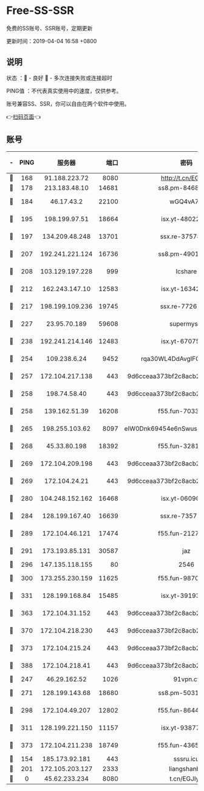 # Free-SS-SSR

免费的SS账号、SSR账号，定期更新

更新时间：2019-04-04 16:58 +0800

## 说明

状态     ：🙂 - 良好 🙁 - 多次连接失败或连接超时

PING值   ：不代表真实使用中的速度，仅供参考。

账号兼容SS、SSR，你可以自由在两个软件中使用。

👉[扫码页面](https://liesauer.github.io/Free-SS-SSR/)👈

## 账号

|-|PING|服务器|端口|密码|加密方式|区域|
|:----:|:----:|:-----:|-----:|:----:|:----:|:----:|
|🙂|168|91.188.223.72|8080|http://t.cn/EGJIyrl|rc4-md5|RU|
|🙂|178|213.183.48.10|14681|ss8.pm-84686175|rc4-md5|RU|
|🙂|184|46.17.43.2|22100|wGQ4vA7D|aes-256-gcm|RU|
|🙂|195|198.199.97.51|18664|isx.yt-48022284|aes-256-cfb|US|
|🙂|197|134.209.48.248|13701|ssx.re-37578120|aes-256-cfb|US|
|🙂|207|192.241.221.124|16736|ss8.pm-49014523|aes-256-cfb|US|
|🙂|208|103.129.197.228|999|lcshare|aes-256-cfb|US|
|🙂|212|162.243.147.10|12583|isx.yt-16342865|aes-256-cfb|US|
|🙂|217|198.199.109.236|19745|ssx.re-77261514|aes-256-cfb|US|
|🙂|227|23.95.70.189|59608|supermyssr|chacha20-ietf|US|
|🙂|238|192.241.214.146|12483|isx.yt-67075199|aes-256-cfb|US|
|🙂|254|109.238.6.24|9452|rqa30WL4DdAvgIFG6Fs3znzTa|aes-256-cfb|FR|
|🙂|257|172.104.217.138|443|9d6cceaa373bf2c8acb22e60b6a58be6|aes-256-cfb|US|
|🙂|258|198.74.58.40|443|9d6cceaa373bf2c8acb22e60b6a58be6|aes-256-cfb|US|
|🙂|258|139.162.51.39|16208|f55.fun-70332829|aes-256-cfb|SG|
|🙂|265|198.255.103.62|8097|eIW0Dnk69454e6nSwuspv9DmS201tQ0D|aes-256-cfb|US|
|🙂|268|45.33.80.198|18392|f55.fun-32811523|aes-256-cfb|US|
|🙂|269|172.104.209.198|443|9d6cceaa373bf2c8acb22e60b6a58be6|aes-256-cfb|US|
|🙂|269|172.104.24.21|443|9d6cceaa373bf2c8acb22e60b6a58be6|aes-256-cfb|US|
|🙂|280|104.248.152.162|16468|isx.yt-06090221|aes-256-cfb|SG|
|🙂|284|128.199.167.40|16639|ssx.re-73571746|aes-256-cfb|SG|
|🙂|289|172.104.46.121|17474|f55.fun-21276009|aes-256-cfb|SG|
|🙂|291|173.193.85.131|30587|jaz|aes-256-cfb|US|
|🙂|296|147.135.118.155|80|2546|chacha20|US|
|🙂|300|173.255.230.159|11625|f55.fun-98708140|aes-256-cfb|US|
|🙂|331|128.199.168.84|15485|isx.yt-39193066|aes-256-cfb|SG|
|🙂|363|172.104.31.152|443|9d6cceaa373bf2c8acb22e60b6a58be6|aes-256-cfb|US|
|🙂|370|172.104.218.230|443|9d6cceaa373bf2c8acb22e60b6a58be6|aes-256-cfb|US|
|🙂|373|172.104.215.24|443|9d6cceaa373bf2c8acb22e60b6a58be6|aes-256-cfb|US|
|🙂|388|172.104.218.41|443|9d6cceaa373bf2c8acb22e60b6a58be6|aes-256-cfb|US|
|🙂|247|46.29.162.52|1026|91vpn.cf|rc4-md5|RU|
|🙂|271|128.199.143.68|18680|ss8.pm-50313855|aes-256-cfb|SG|
|🙂|298|172.104.49.207|12802|f55.fun-86447449|aes-256-cfb|SG|
|🙂|311|128.199.221.150|11157|isx.yt-93877597|aes-256-cfb|SG|
|🙂|373|172.104.211.238|18749|f55.fun-43653563|aes-256-cfb|US|
|🙁|154|185.173.92.181|443|sssru.icu|rc4-md5|RU|
|🙁|201|172.105.203.127|2333|liangshanbo|chacha20|JP|
|🙁|0|45.62.233.234|8080|t.cn/EGJIyrl|rc4-md5|CA|
